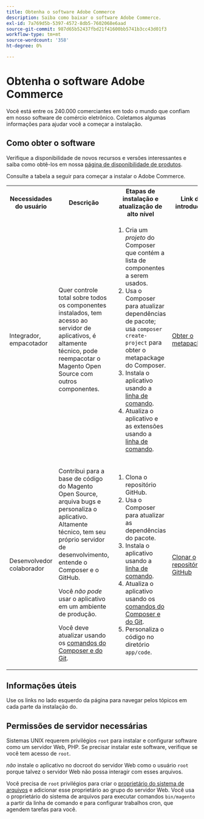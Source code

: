 ```yaml
---
title: Obtenha o software Adobe Commerce
description: Saiba como baixar o software Adobe Commerce.
exl-id: 7a769d5b-5397-4572-8db5-7602068e6aad
source-git-commit: 987d65b52437fbd21f41600bb5741b3cc43d01f3
workflow-type: tm+mt
source-wordcount: '358'
ht-degree: 0%

---
```


# Obtenha o software Adobe Commerce

Você está entre os 240.000 comerciantes em todo o mundo que confiam em nosso software de comércio eletrônico. Coletamos algumas informações para ajudar você a começar a instalação.

## Como obter o software

Verifique a disponibilidade de novos recursos e versões interessantes e saiba como obtê-los em nossa [página de disponibilidade de produtos](https://experienceleague.adobe.com/pt-br/docs/commerce-operations/release/product-availability).

Consulte a tabela a seguir para começar a instalar o Adobe Commerce.

<table>
    <tbody>
        <tr>
            <th>Necessidades do usuário</th>
            <th>Descrição</th>
            <th>Etapas de instalação e atualização de alto nível</th>
            <th>Link de introdução</th>
        </tr>
    <tr>
        <td><p>Integrador, empacotador</p></td>
        <td><p>Quer controle total sobre todos os componentes instalados, tem acesso ao servidor de aplicativos, é altamente técnico, pode reempacotar o Magento Open Source com outros componentes.</p>
        </td>
        <td><ol><li>Cria um <em>projeto</em> do Composer que contém a lista de componentes a serem usados.</li>
            <li>Usa o Composer para atualizar dependências de pacote; usa <code>composer create-project</code> para obter o metapackage do Composer.</li>
            <li>Instala o aplicativo usando a <a href="../advanced.md">linha de comando</a>.</li>
        <li>Atualiza o aplicativo e as extensões usando a <a href="../../upgrade/implementation/perform-upgrade.md">linha de comando</a>.</li></ol></td>
        <td><p><a href="../composer.md">Obter o metapackage</a></p></td>
    </tr>
    <tr>
        <td><p>Desenvolvedor colaborador</p></td>
        <td><p>Contribui para a base de código do Magento Open Source, arquiva bugs e personaliza o aplicativo. Altamente técnico, tem seu próprio servidor de desenvolvimento, entende o Composer e o GitHub.</p>
            <p>Você <em>não pode</em> usar o aplicativo em um ambiente de produção.</p>
      <p>Você deve atualizar usando os <a href="../../upgrade/developer/git-installs.md">comandos do Composer e do Git</a>.</p></td>
        <td><ol><li>Clona o repositório GitHub.</li>
            <li>Usa o Composer para atualizar as dependências do pacote.</li>
            <li>Instala o aplicativo usando a <a href="../advanced.md">linha de comando</a>.</li>
            <li>Atualiza o aplicativo usando os <a href="../../upgrade/developer/git-installs.md">comandos do Composer e do Git</a>.</li>
            <li>Personaliza o código no diretório <code>app/code</code>.</li></ol></td>
        <td><p><a href="https://developer.adobe.com/commerce/contributor/guides/install/clone-repository/">Clonar o repositório GitHub</a></p></td>
    </tr>
    </tbody>
</table>

## Informações úteis

Use os links no lado esquerdo da página para navegar pelos tópicos em cada parte da instalação do.

## Permissões de servidor necessárias

Sistemas UNIX requerem privilégios `root` para instalar e configurar software como um servidor Web, PHP. Se precisar instalar este software, verifique se você tem acesso de `root`.

*não* instale o aplicativo no docroot do servidor Web como o usuário `root` porque talvez o servidor Web não possa interagir com esses arquivos.

Você precisa de `root` privilégios para criar o [proprietário do sistema de arquivos](file-system/overview.md) e adicionar esse proprietário ao grupo do servidor Web. Você usa o proprietário do sistema de arquivos para executar comandos `bin/magento` a partir da linha de comando e para configurar trabalhos cron, que agendem tarefas para você.
